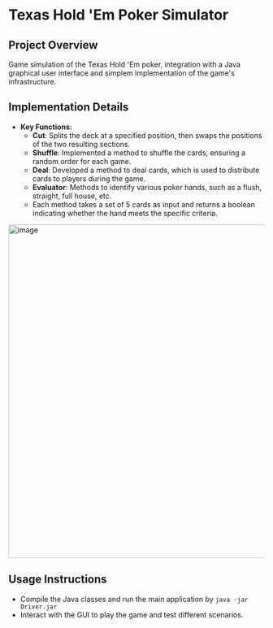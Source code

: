 # Texas Hold 'Em Poker Simulator

## Project Overview
Game simulation of the Texas Hold 'Em poker, integration with a Java graphical user interface and simplem implementation of the game's infrastructure.

## Implementation Details
     
   - **Key Functions:**
     - **Cut**: Splits the deck at a specified position, then swaps the positions of the two resulting sections.
     - **Shuffle**: Implemented a method to shuffle the cards, ensuring a random order for each game.
     - **Deal**: Developed a method to deal cards, which is used to distribute cards to players during the game.
     - **Evaluator**: Methods to identify various poker hands, such as a flush, straight, full house, etc.
     - Each method takes a set of 5 cards as input and returns a boolean indicating whether the hand meets the specific criteria.

[<img width="657" alt="image" src="https://github.com/IrfanEzani/texas-hold-em/assets/59435235/ea8c17a0-89de-4b7c-ac9c-6521a4a1c027">](https://thearthurproject.org/wp-content/uploads/2023/03/texas-hold-em-the-arthur-project-hero.jpg)


## Usage Instructions
- Compile the Java classes and run the main application by `java -jar Driver.jar`
- Interact with the GUI to play the game and test different scenarios.
